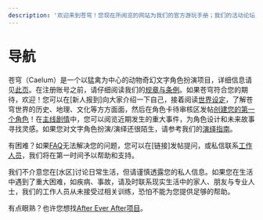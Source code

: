 ```yaml
---
description: '欢迎来到苍穹！您现在所阅览的网站为我们的官方游玩手册；我们的活动论坛网址为[TBA]！如果您有任何疑问、意见或建议，欢迎通过邮件、发帖或私信联系我们！'
---
```


# 导航

苍穹（Caelum）是一个以猛禽为中心的动物奇幻文字角色扮演项目，详细信息请见[此页](about-us.md)。在注册账号之前，请仔细阅读我们的[规章与条例](rules.md)。如果苍穹符合您的期待，欢迎！您可以在\[新人报到\]向大家介绍一下自己，接着阅读[世界设定](../settlements/)，了解苍穹世界的历史、地理、文化等方方面面，然后在角色卡待审核区发帖[创建您的第一个角色](../character/)！在[主线剧情](plot.md)中，您可以阅览近期发生的重大事件，为角色设计和未来故事寻找灵感。如果您对文字角色扮演/演绎还很陌生，请参考我们的[演绎指南](rp-guide.md)。

有困难？如果[FAQ](faq.md)无法解决您的问题，您可以在\[链接\]发帖提问，或私信联系[工作人员](about-us.md#gong-zuo-ren-yuan-ming-lu)，我们将在第一时间予以帮助和支持。

我们不介意您在\[水区\]讨论日常生活，但请谨慎透露您的私人信息。如果您在生活中遇到了重大困难，如疾病、事故，请及时联系现实生活中的家人、朋友与专业人士，我们的工作人员从未接受过相关训练，恐怕不能为您提供足够的帮助。

有点眼熟？也许您想找[After Ever After项目](about-us.md#wei-shen-me-aea-xiang-mu-jie-san)。

